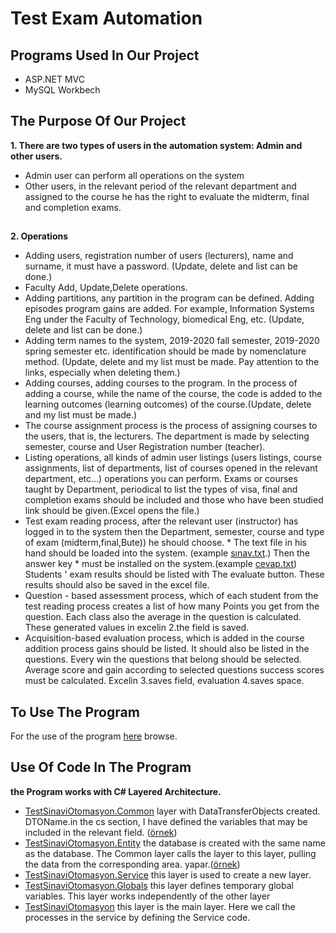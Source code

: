 # Test Exam Automation
## Programs Used In Our Project 
- ASP.NET MVC
- MySQL Workbech
## The Purpose Of Our Project

 <b> 1. There are two types of users in the automation system: Admin and other users. </b>
- Admin user can perform all operations on the system
- Other users, in the relevant period of the relevant department and assigned to the course
he has the right to evaluate the midterm, final and completion exams.
##
 <b> 2. Operations</b>
- Adding users, registration number of users (lecturers), name and surname,
it must have a password. (Update, delete and list can be done.)
- Faculty Add, Update,Delete operations.
- Adding partitions, any partition in the program can be defined. Adding episodes
program gains are added. For example, Information Systems Eng under the Faculty of Technology,
biomedical Eng, etc. (Update, delete and list can be done.)
- Adding term names to the system, 2019-2020 fall semester, 2019-2020 spring semester etc.
identification should be made by nomenclature method. (Update, delete and my list
must be made. Pay attention to the links, especially when deleting them.)
- Adding courses, adding courses to the program. In the process of adding a course, while the name of the course,
the code is added to the learning outcomes (learning outcomes) of the course.(Update, delete and my list
must be made.)
- The course assignment process is the process of assigning courses to the users, that is, the lecturers.
The department is made by selecting semester, course and User Registration number (teacher).
- Listing operations, all kinds of admin user listings (users listings, course
assignments, list of departments, list of courses opened in the relevant department, etc...) operations
you can perform. Exams or courses taught by Department, periodical
to list the types of visa, final and completion exams should be included and those who have been studied
link should be given.(Excel opens the file.)
- Test exam reading process, after the relevant user (instructor) has logged in to the system
then the Department, semester, course and type of exam (midterm,final,Bute))
he should choose. * The text file in his hand should be loaded into the system. (example [sınav.txt](https://github.com/yemrecoskun/TestSinaviOtomasyonu/blob/master/sinavsonuclari.txt).)
Then the answer key * must be installed on the system.(example [cevap.txt](https://github.com/yemrecoskun/TestSinaviOtomasyonu/blob/master/cevapanahtari.txt))
Students ' exam results should be listed with The evaluate button. These results should also be saved in the excel file.
- Question - based assessment process, which of each student from the test reading process
creates a list of how many Points you get from the question. Each class also
the average in the question is calculated. These generated values in excelin 2.the field is saved.
- Acquisition-based evaluation process, which is added in the course addition process
gains should be listed. It should also be listed in the questions. Every win
the questions that belong should be selected. Average score and gain according to selected questions
success scores must be calculated. Excelin 3.saves field, evaluation 4.saves space.
## To Use The Program
For the use of the program [here](https://github.com/yemrecoskun/TestSinaviOtomasyonu/blob/master/help.pdf) browse.
## Use Of Code In The Program
<b> the Program works with C# Layered Architecture.</b>
- [TestSinaviOtomasyon.Common](https://github.com/yemrecoskun/TestSinaviOtomasyonu/tree/master/TestSinaviOtomasyon/TestSinaviOtomasyon.Common) layer with DataTransferObjects created. DTOName.in the cs section, I have defined the variables that may be included in the relevant field. ([örnek](https://github.com/yemrecoskun/TestSinaviOtomasyonu/blob/master/TestSinaviOtomasyon/TestSinaviOtomasyon.Common/DataTransferObjects/DTOBolum.cs))
- [TestSinaviOtomasyon.Entity](https://github.com/yemrecoskun/TestSinaviOtomasyonu/tree/master/TestSinaviOtomasyon/TestSinaviOtomasyon.Entity) the database is created with the same name as the database. The Common layer calls the layer to this layer, pulling the data from the corresponding area. yapar.([örnek](https://github.com/yemrecoskun/TestSinaviOtomasyonu/blob/master/TestSinaviOtomasyon/TestSinaviOtomasyon.Entity/EBolum.cs))
- [TestSinaviOtomasyon.Service](https://github.com/yemrecoskun/TestSinaviOtomasyonu/blob/master/TestSinaviOtomasyon/TestSinaviOtomasyon.Service/Service.cs) this layer is used to create a new layer.
- [TestSinaviOtomasyon.Globals](https://github.com/yemrecoskun/TestSinaviOtomasyonu/blob/master/TestSinaviOtomasyon/TestSinaviOtomasyon.Globals/Globals.cs) this layer defines temporary global variables. This layer works independently of the other layer
- [TestSinaviOtomasyon](https://github.com/yemrecoskun/TestSinaviOtomasyonu/blob/master/TestSinaviOtomasyon/TestSinaviOtomasyon/Controllers/HomeController.cs) this layer is the main layer. Here we call the processes in the service by defining the Service code.
